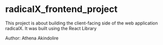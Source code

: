 # radicalX_frontend_project

 This project is about building the client-facing side of the web application radicalX.
 It was built using the React Library
 
 Author: Athena Akindolire
